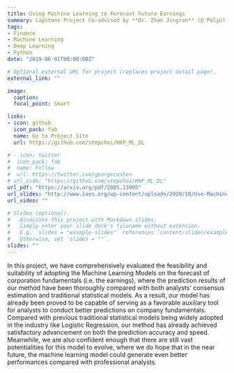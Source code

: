 ```yaml
---
title: Using Machine Learning to Forecast Future Earnings
summary: Capstone Project Co-advised by **Dr. Zhao Jingran** (@ PolyU) & **Mr. Stephen Choi** (@ LORA Technologies)
tags:
- Finance
- Machine Learning
- Deep Learning
- Python
date: "2019-06-01T00:00:00Z"

# Optional external URL for project (replaces project detail page).
external_link: ""

image:
  caption: 
  focal_point: Smart

links:
- icon: github
  icon_pack: fab
  name: Go to Project Site
  url: https://github.com/stepchoi/HKP_ML_DL

# - icon: twitter
#  icon_pack: fab
#  name: Follow
#  url: https://twitter.com/georgecushen
# url_code: "https://github.com/stepchoi/HKP_ML_DL"
url_pdf: "https://arxiv.org/pdf/2005.13995"
url_slides: "http://www.iaes.org/wp-content/uploads/2020/10/Use-Machine-Learning-to-Forecast-Future-Earnings.pdf"
url_video: ""

# Slides (optional).
#   Associate this project with Markdown slides.
#   Simply enter your slide deck's filename without extension.
#   E.g. `slides = "example-slides"` references `content/slides/example-slides.md`.
#   Otherwise, set `slides = ""`.
slides: ""
---
```


In this project, we have comprehensively evaluated the feasibility and suitability of adopting the Machine Learning Models on the forecast of corporation fundamentals (i.e. the earnings), where the prediction results of our method have been thoroughly compared with both analysts' consensus estimation and traditional statistical models. As a result, our model has already been proved to be capable of serving as a favorable auxiliary tool for analysts to conduct better predictions on company fundamentals. Compared with previous traditional statistical models being widely adopted in the industry like Logistic Regression, our method has already achieved satisfactory advancement on both the prediction accuracy and speed. Meanwhile, we are also confident enough that there are still vast potentialities for this model to evolve, where we do hope that in the near future, the machine learning model could generate even better performances compared with professional analysts.

